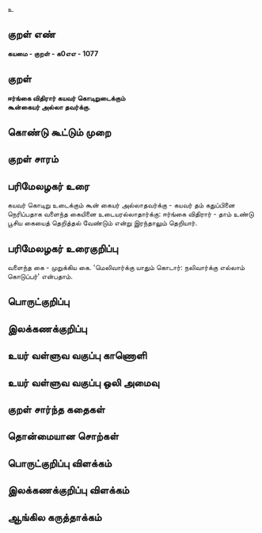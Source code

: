 உ

## குறள் எண் 

**கயமை - குறள் - க0எஎ - 1077**

## குறள் 

**ஈர்ங்கை விதிரார் கயவர் கொடிறுடைக்கும்  
கூன்கையர் அல்லா தவர்க்கு.** 

## கொண்டு கூட்டும் முறை


## குறள் சாரம் 


## பரிமேலழகர் உரை

கயவர் கொடிறு உடைக்கும் கூன் கையர் அல்லாதவர்க்கு - கயவர் தம் கதுப்பினை நெரிப்பதாக வளைந்த கையினை உடையரல்லாதார்க்கு: ஈர்ங்கை விதிரார் - தாம் உண்டு பூசிய கையைத் தெறித்தல் வேண்டும் என்று இரந்தாலும் தெறியார்.

## பரிமேலழகர் உரைகுறிப்பு   

வளைந்த கை - முறுக்கிய கை. 'மெலிவார்க்கு யாதும் கொடார்: நலிவார்க்கு எல்லாம் கொடுப்பர்' என்பதாம்.

## பொருட்குறிப்பு 


## இலக்கணக்குறிப்பு  


## உயர் வள்ளுவ வகுப்பு காணொளி


## உயர் வள்ளுவ வகுப்பு ஒலி அமைவு 

 
## குறள் சார்ந்த கதைகள் 


## தொன்மையான சொற்கள்


## பொருட்குறிப்பு விளக்கம்


## இலக்கணக்குறிப்பு விளக்கம்


## ஆங்கில கருத்தாக்கம் 


